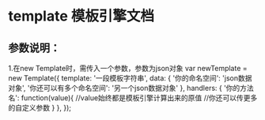 template 模板引擎文档
=========================
参数说明：
-------------------------
1.在new Template时，需传入一个参数，参数为json对象
  var newTemplate = new Template({
    template: '一段模板字符串',
    data: {
        '你的命名空间': 'json数据对象',
        '你还可以有多个命名空间': '另一个json数据对象'
    },
    handlers: {
        '你的方法名': function(value){
            //value始终都是模板引擎计算出来的原值
            //你还可以传更多的自定义参数
        }
    },
  });